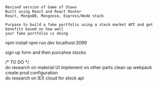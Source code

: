 ```
Revised version of Game of Staws
Built using React and React Router
React, MongoDB, Mongoose, Express/Node stack

Purpase to build a fake portfolio using a stock market API and get benefits based on how well
your fake portfolio is doing
```

npm install
npm run dev
localhost:3099

sign up form and then purcahse stocks

/* TO DO */  
do research on material UI implement on other parts
clean up webpack 
create prod configuration  
do research on IEX cloud for stock api  

